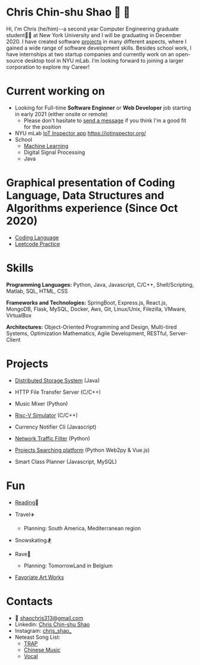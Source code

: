 # Chris Chin-shu Shao :deciduous_tree: :deciduous_tree:

Hi, I'm Chris (he/him)--a second year Computer Engineering graduate student:man_student: at New York University and I will be graduating in December 2020. I have created software [projects](#projects) in many different aspects, where I gained a wide range of software development skills. Besides school work, I have internships at two startup companies and currently work on an open-source desktop tool in NYU mLab. I’m looking forward to joining a larger corporation to explore my Career!


# Current working on

- Looking for Full-time **Software Enginner** or **Web Developer** job starting in early 2021 (either onsite or remote)
  - Please don't hasitate to [send a message](#contacts) if you think I'm a good fit for the position
- NYU mLab [IoT Inspector app](https://github.com/nyu-mlab/iot-inspector-client) <https://iotinspector.org/>
- School
  - [Machine Learning](https://github.com/shaochris/introml)
  - Digital Signal Processing
  - Java
  
# Graphical presentation of Coding Language, Data Structures and Algorithms experience (Since Oct 2020)
- [Coding Language](https://codestats.net/users/shaochris)
- [Leetcode Practice](https://www.notion.so/dd503eddd14640f88dda316b9196850e?v=ce9838f125094f9498a7632ebc58db25)

# Skills
**Programming Languages:** Python, Java, Javascript, C/C++, Shell/Scripting, Matlab, SQL, HTML, CSS

**Frameworks and Technologies:** SpringBoot, Express.js, React.js, MongoDB, Flask, MySQL, Docker, Aws, Git, Linux/Unix, Filezilla, VMware, VirtualBox

**Architectures:** Object-Oriented Programming and Design, Multi-tired Systems, Optimization Mathematics, Agile Development, RESTful, Server-Client


# Projects

- [Distributed Storage System](https://github.com/shaochris/kv-store) (Java)

- HTTP File Transfer Server (C/C++)

- Music Mixer (Python)

- [Risc-V Simulator](https://github.com/shaochris/risc5-simulator) (C/C++)

- Currency Notifier Cli (Javascript)

- [Network Traffic Filter](https://github.com/shaochris/ucsc-coursework/tree/master/ce150) (Python)

- [Projects Searching platform](https://github.com/shaochris/ucsc-coursework/tree/master/cs183) (Python Web2py & Vue.js)

- Smart Class Planner (Javascript, MySQL)



# Fun

- [Reading](https://www.notion.so/Reading-List-161d31d0d8064a259b789881e919ee96):book:

- Travel:airplane:
  - Planning: South America, Mediterranean region
  
- Snowskating:snowboarder:

- Rave:sparkler:
  - Planning: TomorrowLand in Belgium

- [Favoriate Art Works](https://www.notion.so/Favorite-Art-Works-9881c44513b44aa587f2cc7223a85abd)



# Contacts

- :email: <shaochris313@gmail.com>
- Linkedin: [Chris Chin-shu Shao](www.linkedin.com/in/chris-chinshu-shao)
- Instagram: [chris_shao_](https://www.instagram.com/chris_shao_/)
- Neteast Song List:
  - [TRAP](https://music.163.com/#/my/m/music/playlist?id=1992764918)
  - [Chinese Music](https://music.163.com/#/my/m/music/playlist?id=519295158)
  - [Vocal](https://music.163.com/#/my/m/music/playlist?id=706609609)
